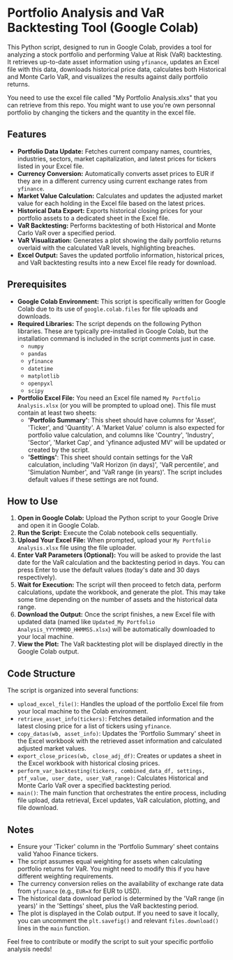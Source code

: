 # Portfolio Analysis and VaR Backtesting Tool (Google Colab)

This Python script, designed to run in Google Colab, provides a tool for analyzing a stock portfolio and performing Value at Risk (VaR) backtesting. It retrieves up-to-date asset information using `yfinance`, updates an Excel file with this data, downloads historical price data, calculates both Historical and Monte Carlo VaR, and visualizes the results against daily portfolio returns.

You need to use the excel file called "My Portfolio Analysis.xlxs" that you can retrieve from this repo. You might want to use you're own personnal portfolio by changing the tickers and the quantity in the excel file.

## Features

* **Portfolio Data Update:** Fetches current company names, countries, industries, sectors, market capitalization, and latest prices for tickers listed in your Excel file.
* **Currency Conversion:** Automatically converts asset prices to EUR if they are in a different currency using current exchange rates from `yfinance`.
* **Market Value Calculation:** Calculates and updates the adjusted market value for each holding in the Excel file based on the latest prices.
* **Historical Data Export:** Exports historical closing prices for your portfolio assets to a dedicated sheet in the Excel file.
* **VaR Backtesting:** Performs backtesting of both Historical and Monte Carlo VaR over a specified period.
* **VaR Visualization:** Generates a plot showing the daily portfolio returns overlaid with the calculated VaR levels, highlighting breaches.
* **Excel Output:** Saves the updated portfolio information, historical prices, and VaR backtesting results into a new Excel file ready for download.

## Prerequisites

* **Google Colab Environment:** This script is specifically written for Google Colab due to its use of `google.colab.files` for file uploads and downloads.
* **Required Libraries:** The script depends on the following Python libraries. These are typically pre-installed in Google Colab, but the installation command is included in the script comments just in case.
    * `numpy`
    * `pandas`
    * `yfinance`
    * `datetime`
    * `matplotlib`
    * `openpyxl`
    * `scipy`
* **Portfolio Excel File:** You need an Excel file named `My Portfolio Analysis.xlsx` (or you will be prompted to upload one). This file must contain at least two sheets:
    * **'Portfolio Summary'**: This sheet should have columns for 'Asset', 'Ticker', and 'Quantity'. A 'Market Value' column is also expected for portfolio value calculation, and columns like 'Country', 'Industry', 'Sector', 'Market Cap', and 'yfinance adjusted MV' will be updated or created by the script.
    * **'Settings'**: This sheet should contain settings for the VaR calculation, including 'VaR Horizon (in days)', 'VaR percentile', and 'Simulation Number', and 'VaR range (in years)'. The script includes default values if these settings are not found.

## How to Use

1.  **Open in Google Colab:** Upload the Python script to your Google Drive and open it in Google Colab.
2.  **Run the Script:** Execute the Colab notebook cells sequentially.
3.  **Upload Your Excel File:** When prompted, upload your `My Portfolio Analysis.xlsx` file using the file uploader.
4.  **Enter VaR Parameters (Optional):** You will be asked to provide the last date for the VaR calculation and the backtesting period in days. You can press Enter to use the default values (today's date and 30 days respectively).
5.  **Wait for Execution:** The script will then proceed to fetch data, perform calculations, update the workbook, and generate the plot. This may take some time depending on the number of assets and the historical data range.
6.  **Download the Output:** Once the script finishes, a new Excel file with updated data (named like `Updated_My Portfolio Analysis_YYYYMMDD_HHMMSS.xlsx`) will be automatically downloaded to your local machine.
7.  **View the Plot:** The VaR backtesting plot will be displayed directly in the Google Colab output.

## Code Structure

The script is organized into several functions:

* `upload_excel_file()`: Handles the upload of the portfolio Excel file from your local machine to the Colab environment.
* `retrieve_asset_info(tickers)`: Fetches detailed information and the latest closing price for a list of tickers using `yfinance`.
* `copy_datas(wb, asset_info)`: Updates the 'Portfolio Summary' sheet in the Excel workbook with the retrieved asset information and calculated adjusted market values.
* `export_close_prices(wb, close_adj_df)`: Creates or updates a sheet in the Excel workbook with historical closing prices.
* `perform_var_backtesting(tickers, combined_data_df, settings, ptf_value, user_date, user_VaR_range)`: Calculates Historical and Monte Carlo VaR over a specified backtesting period.
* `main()`: The main function that orchestrates the entire process, including file upload, data retrieval, Excel updates, VaR calculation, plotting, and file download.

## Notes

* Ensure your 'Ticker' column in the 'Portfolio Summary' sheet contains valid Yahoo Finance tickers.
* The script assumes equal weighting for assets when calculating portfolio returns for VaR. You might need to modify this if you have different weighting requirements.
* The currency conversion relies on the availability of exchange rate data from `yfinance` (e.g., `EUR=X` for EUR to USD).
* The historical data download period is determined by the 'VaR range (in years)' in the 'Settings' sheet, plus the VaR backtesting period.
* The plot is displayed in the Colab output. If you need to save it locally, you can uncomment the `plt.savefig()` and relevant `files.download()` lines in the `main` function.

Feel free to contribute or modify the script to suit your specific portfolio analysis needs!
